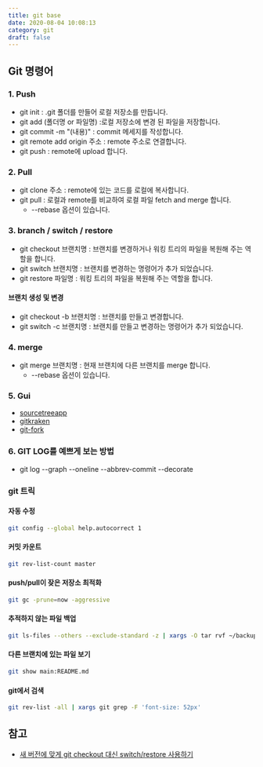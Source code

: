 ```yaml
---
title: git base
date: 2020-08-04 10:08:13
category: git
draft: false
---
```


## Git 명령어

### 1. Push

- git init : .git 폴더를 만들어 로컬 저장소를 만듭니다.
- git add (폴더명 or 파일명) :로컬 저장소에 변경 된 파일을 저장합니다.
- git commit -m "(내용)" : commit 메세지를 작성합니다.
- git remote add origin 주소 : remote 주소로 연결합니다.
- git push : remote에 upload 합니다.

### 2. Pull

- git clone 주소 : remote에 있는 코드를 로컬에 복사합니다.
- git pull : 로컬과 remote를 비교하여 로컬 파일 fetch and merge 합니다.
  - --rebase 옵션이 있습니다.

### 3. branch / switch / restore

- git checkout 브랜치명 : 브랜치를 변경하거나 워킹 트리의 파일을 복원해 주는 역할을 합니다.
- git switch 브랜치명 : 브랜치를 변경하는 명령어가 추가 되었습니다.
- git restore 파일명 : 워킹 트리의 파일을 복원해 주는 역할을 합니다.

#### 브랜치 생성 및 변경

- git checkout -b 브랜치명 : 브랜치를 만들고 변경합니다.
- git switch -c 브랜치명 : 브랜치를 만들고 변경하는 명령어가 추가 되었습니다.

### 4. merge

- git merge 브랜치명 : 현재 브랜치에 다른 브랜치를 merge 합니다.
  - --rebase 옵션이 있습니다.

### 5. Gui

- [sourcetreeapp](https://www.sourcetreeapp.com/)
- [gitkraken](https://www.gitkraken.com/)
- [git-fork](https://git-fork.com/)

### 6. GIT LOG를 예쁘게 보는 방법

- git log --graph --oneline --abbrev-commit --decorate

### git 트릭

#### 자동 수정

```zsh
git config --global help.autocorrect 1
```

#### 커밋 카운트

```zsh
git rev-list-count master
```

#### push/pull이 잦은 저장소 최적화

```zsh
git gc -prune=now -aggressive
```

#### 추적하지 않는 파일 백업

```zsh
git ls-files --others --exclude-standard -z | xargs -O tar rvf ~/backup-untracked.zip
```

#### 다른 브랜치에 있는 파일 보기

```zsh
git show main:README.md
```

#### git에서 검색

```zsh
git rev-list -all | xargs git grep -F 'font-size: 52px'
```

## 참고

- [새 버전에 맞게 git checkout 대신 switch/restore 사용하기](https://blog.outsider.ne.kr/1505)
